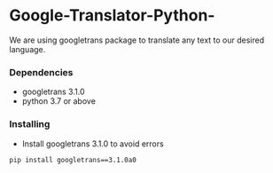 # Google-Translator-Python-
   We are using googletrans package to translate any text to our desired language.


### Dependencies

* googletrans 3.1.0
* python 3.7 or above
   
 ### Installing
* Install googletrans 3.1.0 to avoid errors

```
pip install googletrans==3.1.0a0
```
